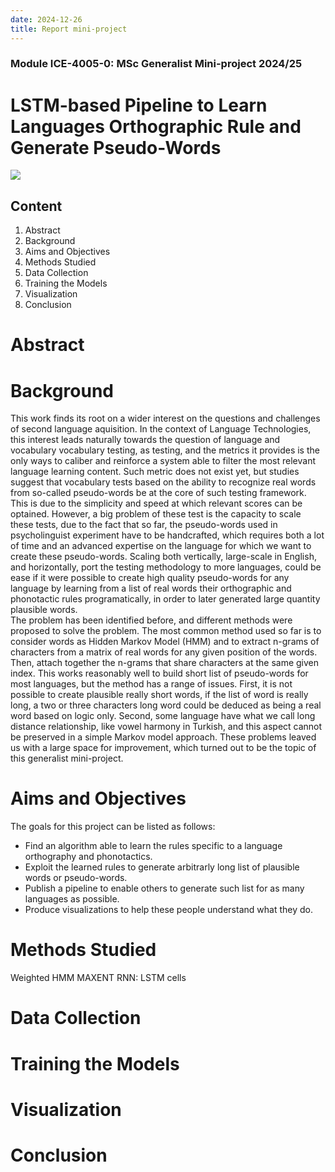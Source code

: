 ```yaml
---
date: 2024-12-26
title: Report mini-project
---
```

### Module ICE-4005-0: MSc Generalist Mini-project 2024/25

# LSTM-based Pipeline to Learn Languages Orthographic Rule and Generate Pseudo-Words

![](https://www.world-education.eu/uploads/c2c8e0e5d955e5667355e58e42dfa863cebb8c03.png)

## Content
1. Abstract
2. Background
3. Aims and Objectives
4. Methods Studied
5. Data Collection
6. Training the Models
7. Visualization
8. Conclusion

# Abstract


# Background
This work finds its root on a wider interest on the questions and challenges of second language aquisition. In the context of Language Technologies, this interest leads naturally towards the question of language and vocabulary vocabulary testing, as testing, and the metrics it provides is the only ways to caliber and reinforce a system able to filter the most relevant language learning content. Such metric does not exist yet, but studies suggest that vocabulary tests based on the ability to recognize real words from so-called pseudo-words be at the core of such testing framework. This is due to the simplicity and speed at which relevant scores can be optained.  However, a big problem of these test is the capacity to scale these tests, due to the fact that so far, the pseudo-words used in psycholinguist experiment have to be handcrafted, which requires both a lot of time and an advanced expertise on the language for which we want to create these pseudo-words. Scaling both vertically, large-scale in English, and horizontally, port the testing methodology to more languages, could be ease if it were possible to create high quality pseudo-words for any language by learning from a list of real words their orthographic and phonotactic rules programatically, in order to later generated large quantity plausible words.  
The problem has been identified before, and different methods were proposed to solve the problem. The most common method used so far is to consider words as Hidden Markov Model (HMM) and to extract n-grams of characters from a matrix of real words for any given position of the words. Then, attach together the n-grams that share characters at the same given index. This works reasonably well to build short list of pseudo-words for most languages, but the method has a range of issues. First, it is not possible to create plausible really short words, if the list of word is really long, a two or three characters long word could be deduced as being a real word based on logic only. Second, some language have what we call long distance relationship, like vowel harmony in Turkish, and this aspect cannot be preserved in a simple Markov model approach. These problems leaved us with a large space for improvement, which turned out to be the topic of this generalist mini-project.

# Aims and Objectives
The goals for this project can be listed as follows:
- Find an algorithm able to learn the rules specific to a language orthography and phonotactics.
- Exploit the learned rules to generate arbitrarly long list of plausible words or pseudo-words.
- Publish a pipeline to enable others to generate such list for as many languages as possible.
- Produce visualizations to help these people understand what they do.

# Methods Studied
Weighted HMM
MAXENT
RNN: LSTM cells
# Data Collection


# Training the Models


# Visualization


# Conclusion
